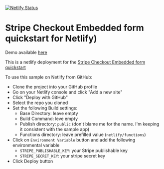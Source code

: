 [![Netlify Status](https://api.netlify.com/api/v1/badges/6bf46c6e-fe1f-4cd6-b8a3-5636768e0c26/deploy-status)](https://app.netlify.com/sites/stripe-checkout-embedded-quickstart/deploys)

# Stripe Checkout Embedded form quickstart for Netlify)

Demo available [here](https://stripe-checkout-embedded-quickstart.netlify.app/checkout.html)

This is a netlify deployment for the [Stripe Checkout Embedded form quickstart](https://stripe.com/docs/checkout/embedded/quickstart)

To use this sample on Netlify from GitHub: 
* Clone the project into your GitHub profile
* Go on your Netlify console and click "Add a new site"
* Click "Deploy with GitHub"
* Select the repo you cloned
* Set the following Build settings:
  * Base Directory: leave empty
  * Build Command: leve empty
  * Publish directory: `public` (don't blame me for the name. I'm keeping it consistent with the sample app)
  * Functions directory: leave prefilled value (`netlify/functions`)
* Click on `Environment Variable` button and add the following environmental variable
  * `STRIPE_PUBLISHABLE_KEY`: your Stripe publishable key
  * `STRIPE_SECRET_KEY`: your stripe secret key
* Click Deploy button



